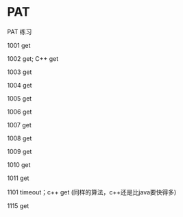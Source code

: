 # PAT
PAT 练习

1001 get

1002 get; C++ get

1003 get

1004 get

1005 get

1006 get

1007 get

1008 get

1009 get

1010 get

1011 get

1101 timeout；c++ get (同样的算法，c++还是比java要快得多)

1115 get
